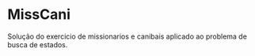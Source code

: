 # MissCani
Solução do exercicio de missionarios e canibais aplicado ao problema de busca de estados.

